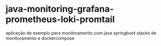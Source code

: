 # java-monitoring-grafana-prometheus-loki-promtail
aplicação de exemplo para monitoramento com java springboot stacks de monitoramento e dockercompose
